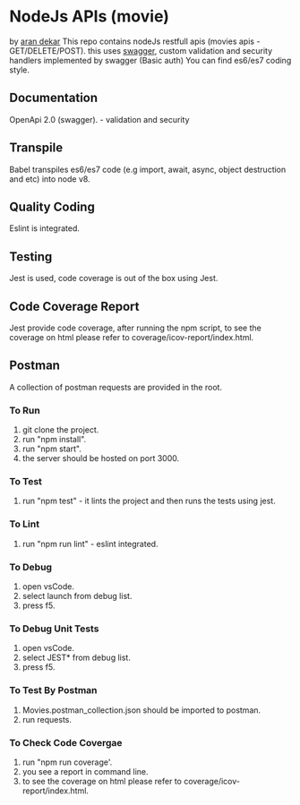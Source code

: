 # NodeJs APIs (movie)
by [aran dekar](https://www.linkedin.com/in/arandeh/)
This repo contains nodeJs restfull apis (movies apis - GET/DELETE/POST). this uses [swagger](https://github.com/theganyo/swagger-node-runner), custom validation and security handlers implemented by swagger (Basic auth)
You can find es6/es7 coding style.

## Documentation
OpenApi 2.0 (swagger). - validation and security
## Transpile
Babel transpiles es6/es7 code (e.g import, await, async, object destruction and etc) into node v8.
## Quality Coding
Eslint is integrated.
## Testing
Jest is used, code coverage is out of the box using Jest.
## Code Coverage Report
Jest provide code coverage, after running the npm script, to see the coverage on html please refer to coverage/icov-report/index.html.
## Postman
A collection of postman requests are provided in the root.

### To Run
1. git clone the project.
2. run "npm install". 
3. run "npm start".
4. the server should be hosted on port 3000.

### To Test
1. run "npm test" - it lints the project and then runs the tests using jest.

### To Lint
1. run "npm run lint" - eslint integrated.

### To Debug
1. open vsCode.
2. select launch from debug list.
3. press f5.

### To Debug Unit Tests
1. open vsCode.
2. select JEST* from debug list.
3. press f5.

### To Test By Postman
1. Movies.postman_collection.json should be imported to postman.
2. run requests.

### To Check Code Covergae
1. run "npm run coverage'.
2. you see a report in command line.
3. to see the coverage on html please refer to coverage/icov-report/index.html.